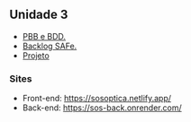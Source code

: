 ## Unidade 3

- [PBB e BDD.](/2023.1-SOSOptica/PBB%26BDD/)
- [Backlog SAFe.](/2023.1-SOSOptica/BacklogSAFe/)
- [Projeto](/2023.1-SOSOptica/video3/)

### Sites

- Front-end: <https://sosoptica.netlify.app/>
- Back-end: <https://sos-back.onrender.com/>

